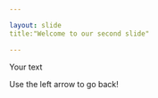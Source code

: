 ```yaml
---

layout: slide 
title:"Welcome to our second slide"

---
```


Your text

Use the left arrow to go back!

